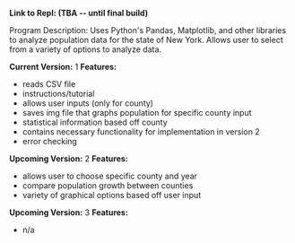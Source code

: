 **Link to Repl: (TBA -- until final build)**

Program Description: Uses Python's Pandas, Matplotlib, and other libraries to analyze population data for the state of New York. Allows user to select from a variety of options to analyze data.

**Current Version:** 1
**Features:**
- reads CSV file
- instructions/tutorial
- allows user inputs (only for county)
- saves img file that graphs population for specific county input
- statistical information based off county
- contains necessary functionality for implementation in version 2
- error checking

**Upcoming Version:** 2
**Features:**
- allows user to choose specific county and year
- compare population growth between counties
- variety of graphical options based off user input


**Upcoming Version:** 3
**Features:**
- n/a